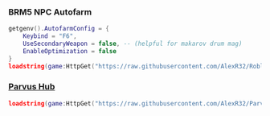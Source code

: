### BRM5 NPC Autofarm
```lua
getgenv().AutofarmConfig = {
    Keybind = "F6",
    UseSecondaryWeapon = false, -- (helpful for makarov drum mag)
    EnableOptimization = false
}
loadstring(game:HttpGet("https://raw.githubusercontent.com/AlexR32/Roblox/main/BRM5/Autofarm.lua"))()
```
### [Parvus Hub](https://github.com/AlexR32/Parvus)
```lua
loadstring(game:HttpGet("https://raw.githubusercontent.com/AlexR32/Parvus/main/Loader.lua"))()
```
